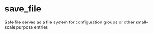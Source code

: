 # save_file
Safe file serves as a file system for configuration groups or other small-scale purpose entries
